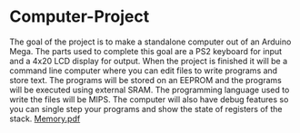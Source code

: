 # Computer-Project
The goal of the project is to make a standalone computer out of an Arduino Mega. The parts used to complete this goal are a PS2 keyboard for input and a 4x20 LCD display for output. When the project is finished it will be a command line computer where you can edit files to write programs and store text. The programs will be stored on an EEPROM and the programs will be executed using external SRAM. The programming language used to write the files will be MIPS. The computer will also have debug features so you can single step your programs and show the state of registers of the stack.
[Memory.pdf](https://github.com/Allotec/Computer-Project/files/9560852/Memory.pdf)

